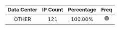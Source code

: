 | Data Center | IP Count | Percentage | Freq |
|:------------:|:--------:|:-----------:|:-----:|
| OTHER | 121 | 100.00% | 🟢 |